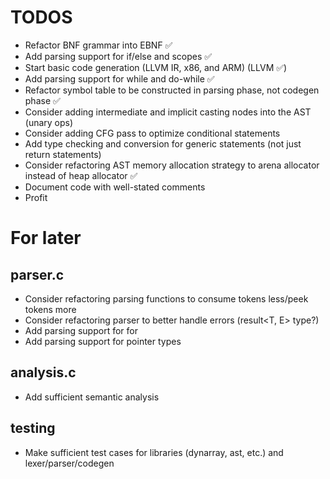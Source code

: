 # TODOS

- Refactor BNF grammar into EBNF ✅
- Add parsing support for if/else and scopes ✅
- Start basic code generation (LLVM IR, x86, and ARM) (LLVM ✅)
- Add parsing support for while and do-while ✅
- Refactor symbol table to be constructed in parsing phase, not codegen phase ✅
- Consider adding intermediate and implicit casting nodes into the AST (unary ops)
- Consider adding CFG pass to optimize conditional statements
- Add type checking and conversion for generic statements (not just return statements)
- Consider refactoring AST memory allocation strategy to arena allocator instead of heap allocator ✅
- Document code with well-stated comments
- Profit

# For later
## parser.c
- Consider refactoring parsing functions to consume tokens less/peek tokens more
- Consider refactoring parser to better handle errors (result<T, E> type?)
- Add parsing support for for
- Add parsing support for pointer types

## analysis.c
- Add sufficient semantic analysis

## testing
- Make sufficient test cases for libraries (dynarray, ast, etc.) and lexer/parser/codegen
